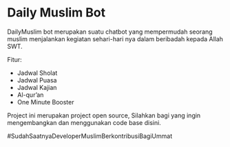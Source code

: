 # Daily Muslim Bot

DailyMuslim bot merupakan suatu chatbot yang mempermudah seorang muslim menjalankan kegiatan sehari-hari nya dalam beribadah kepada Allah SWT. 

Fitur: 
* Jadwal Sholat
* Jadwal Puasa
* Jadwal Kajian
* Al-qur’an
* One Minute Booster

Project ini merupakan project open source, Silahkan bagi yang ingin mengembangkan dan menggunakan code base disini.

#SudahSaatnyaDeveloperMuslimBerkontribusiBagiUmmat

